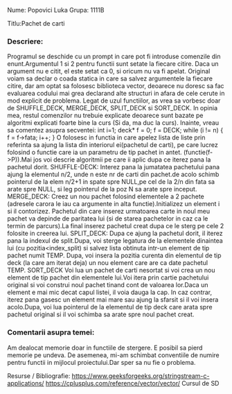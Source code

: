 Nume: Popovici Luka
Grupa: 1111B

Titlu:Pachet de carti

### Descriere:
Programul se deschide cu un prompt in care pot fi introduse comenzile din enunt.Argumentul 1 si 2 pentru functii sunt setate la fiecare citire.
Daca un argument nu e citit, el este setat ca 0, si oricum nu va fi apelat.
Original voiam sa declar o coada statica in care sa salvez argumentele la fiecare citire, dar am optat sa folosesc biblioteca vector, deoarece nu
doresc sa fac evaluarea codului mai grea declarand alte structuri in afara de cele cerute in mod explicit de problema.
Legat de uzul functiilor, as vrea sa vorbesc doar de SHUFFLE_DECK, MERGE_DECK, SPLIT_DECK si SORT_DECK. In opinia mea, restul comenzilor nu trebuie 
explicate deoarece sunt bazate pe algoritmi explicati foarte bine la curs (Si da, ma duc la curs).
Inainte, vreau sa comentez asupra secventei:
		int i=1;
		deck* f = 0;
		f = DECK;
		while (i != n) {
			f = f->fata;
			i++;
		}
O folosesc in functia in care apelez lista de liste prin referinta sa ajung la lista din interiorul ei(pachetul de carti), pe care lucrez folosind o functie care ia 
un parametru de tip pachet in antet. (functie(f->P)).Mai jos voi descrie algoritmii pe care ii aplic dupa ce iterez pana la pachetul dorit.
SHUFFLE-DECK:
	Interez pana la jumatatea pachetului pana ajung la elementul n/2, unde n este nr de carti din pachet.de acolo schimb pointerul de la elem n/2+1
in spate spre NULL,pe cel de la 2/n din fata sa arate spre NULL, si leg pointerul de la poz N sa arate spre inceput.
MERGE_DECK:
	Creez un nou pachet folosind elementele a 2 pachete (adresele carora le iau ca argumente in alta functie).Initializez un element i si il contorizez.
Pachetul din care inserez urmatoarea carte in noul meu pachet va depinde de paritatea lui (si de starea pachetelor in caz ca le termin de parcurs).La final inserez
pachetul creat dupa ce le sterg pe cele 2 folosite in creerea lui.
SPLIT_DECK:
	Dupa ce ajung la pachetul dorit, il iterez pana la indexul de split.Dupa, voi sterge legatura de la elementele dinaintea lui (cu pozitia<index_split)
 si salvez lista obtinuta intr-un element de tip pachet numit TEMP. Dupa, voi insera la pozitia curenta din elementul de tip deck (la care am iterat deja) un 
nou element care are ca date pachetul TEMP.
SORT_DECK
	Voi lua un pachet de carti nesortat si voi crea un nou element de tip pachet din elementele lui.Voi itera prin cartie pachetului original si voi construi 
noul pachet tinand cont de valoarea lor.Daca un element e mai mic decat capul listei, il voia dauga la cap. In caz contrar, iterez pana gasesc un element mai mare
sau ajung la sfarsit si il voi insera acolo.Dupa, voi lua pointerul de la elementul de tip deck care arata spre pachetul original si il voi schimba sa arate spre
noul pachet creat.
### Comentarii asupra temei:

Am dealocat memorie doar in functiile de stergere. E posibil sa pierd memorie pe undeva. 
De asemenea, mi-am schimbat conventiile de numire pentru functii in mijlocul proiectului.Dar sper sa nu fie o problema.

Resurse / Bibliografie:
https://www.geeksforgeeks.org/stringstream-c-applications/
https://cplusplus.com/reference/vector/vector/
Cursul de SD
